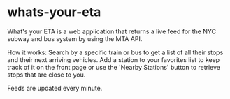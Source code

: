 # whats-your-eta

What's your ETA is a web application that returns a live feed for the NYC subway and bus system by using the MTA API.

How it works:
Search by a specific train or bus to get a list of all their stops and their next arriving vehicles. Add a station to your favorites list to keep track of it on the front page or use the 'Nearby Stations' button to retrieve stops that are close to you.

Feeds are updated every minute. 
